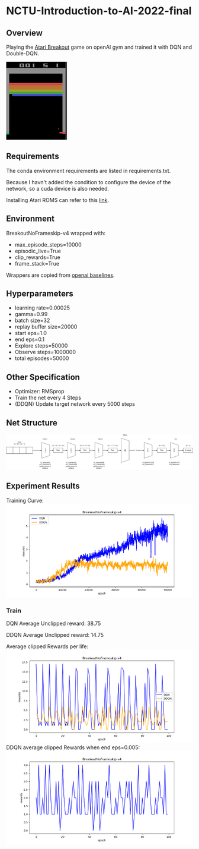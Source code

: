 # NCTU-Introduction-to-AI-2022-final
## Overview  
Playing the [Atari Breakout](https://www.gymlibrary.ml/environments/atari/breakout/)  game on openAI gym and trained it with DQN and Double-DQN.

![gameplay](https://github.com/c1uc/NCTU-Introduction-to-AI-2022-final/blob/master/Images/DQNep45000.gif)
## Requirements
The conda environment requirements are listed in requirements.txt.

Because I havn't added the condition to configure the device of the network, so a cuda device is also needed.

Installing Atari ROMS can refer to this [link](https://github.com/openai/atari-py#roms).
## Environment
BreakoutNoFrameskip-v4 wrapped with:
- max_episode_steps=10000
- episodic_live=True
- clip_rewards=True
- frame_stack=True

Wrappers are copied from [openai baselines](https://github.com/openai/baselines/tree/master/baselines/common).
## Hyperparameters
- learning rate=0.00025
- gamma=0.99
- batch size=32
- replay buffer size=20000
- start eps=1.0
- end eps=0.1
- Explore steps=50000
- Observe steps=1000000
- total episodes=50000
## Other Specification
- Optimizer: RMSprop
- Train the net every 4 Steps
- (DDQN) Update target network every 5000 steps
## Net Structure
![Net Structure](https://github.com/c1uc/NCTU-Introduction-to-AI-2022-final/blob/master/Images/Net%20Structure.jpg)
## Experiment Results
Training Curve:
![Training Curve](https://github.com/c1uc/NCTU-Introduction-to-AI-2022-final/blob/master/Graphs/compare.png)
### Train
DQN Average Unclipped reward: 38.75

DDQN Average Unclipped reward: 14.75

Average clipped Rewards per life:
![Test Curve](https://github.com/c1uc/NCTU-Introduction-to-AI-2022-final/blob/master/Graphs/compare_test.png)
DDQN average clipped Rewards when end eps=0.005:
![Test Curve2](https://github.com/c1uc/NCTU-Introduction-to-AI-2022-final/blob/master/Graphs/DDQN_with_end_eps_0_005_test.png)
